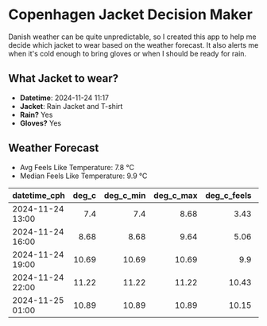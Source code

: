 
# Copenhagen Jacket Decision Maker

Danish weather can be quite unpredictable, so I created this app to help me decide which jacket to wear based on the weather forecast. 
It also alerts me when it's cold enough to bring gloves or when I should be ready for rain.

## What Jacket to wear?

- **Datetime**: 2024-11-24 11:17
- **Jacket**: Rain Jacket and T-shirt
- **Rain?** Yes
- **Gloves?** Yes

## Weather Forecast
- Avg Feels Like Temperature: 7.8 °C
- Median Feels Like Temperature: 9.9 °C

| datetime_cph     |   deg_c |   deg_c_min |   deg_c_max |   deg_c_feels | weather   | wind   | rain   |
|:-----------------|--------:|------------:|------------:|--------------:|:----------|:-------|:-------|
| 2024-11-24 13:00 |    7.4  |        7.4  |        8.68 |          3.43 | Rain      | High   | Medium |
| 2024-11-24 16:00 |    8.68 |        8.68 |        9.64 |          5.06 | Clouds    | High   | None   |
| 2024-11-24 19:00 |   10.69 |       10.69 |       10.69 |          9.9  | Clouds    | High   | None   |
| 2024-11-24 22:00 |   11.22 |       11.22 |       11.22 |         10.43 | Clouds    | High   | None   |
| 2024-11-25 01:00 |   10.89 |       10.89 |       10.89 |         10.15 | Clouds    | High   | None   |
        